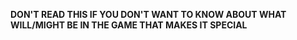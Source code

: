 **DON'T READ THIS IF YOU DON'T WANT TO KNOW ABOUT WHAT WILL/MIGHT BE IN THE GAME THAT MAKES IT SPECIAL**
